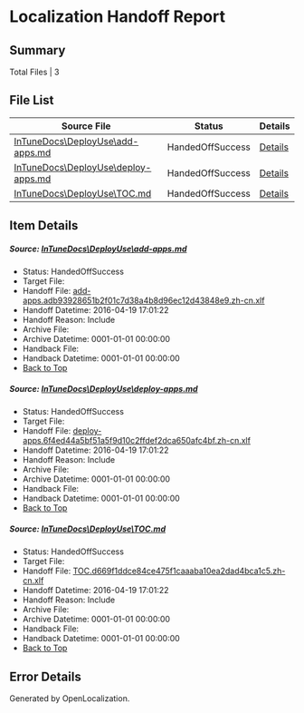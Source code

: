 # <a name='report-top'></a> Localization Handoff Report

## Summary
 Total Files | 3

## File List
 Source File | Status | Details 
 ----------- | ------ | ------- 
 [InTuneDocs\DeployUse\add-apps.md](https://github.com/Microsoft/IntuneDocs-pr/blob/29f81e497c5db777d7b81b2dd1723adcc55d4277/InTuneDocs/DeployUse/add-apps.md) | HandedOffSuccess | [Details](#e6579cd63480bfb21ccd55a4a8a9d24689721c8224)
 [InTuneDocs\DeployUse\deploy-apps.md](https://github.com/Microsoft/IntuneDocs-pr/blob/29f81e497c5db777d7b81b2dd1723adcc55d4277/InTuneDocs/DeployUse/deploy-apps.md) | HandedOffSuccess | [Details](#3fa518a16be89ecb93047d13b45209a863aa081547)
 [InTuneDocs\DeployUse\TOC.md](https://github.com/Microsoft/IntuneDocs-pr/blob/29f81e497c5db777d7b81b2dd1723adcc55d4277/InTuneDocs/DeployUse/TOC.md) | HandedOffSuccess | [Details](#b72db5095d4fec7f0b50fb5298bb8a25e528fbd1290)

## Item Details
##### <a name='e6579cd63480bfb21ccd55a4a8a9d24689721c8224'></a> Source: [InTuneDocs\DeployUse\add-apps.md](https://github.com/Microsoft/IntuneDocs-pr/blob/29f81e497c5db777d7b81b2dd1723adcc55d4277/InTuneDocs/DeployUse/add-apps.md)
* Status: HandedOffSuccess
* Target File: 
* Handoff File: [add-apps.adb93928651b2f01c7d38a4b8d96ec12d43848e9.zh-cn.xlf](https://github.com/Microsoft/EM.handoff/blob/52d6550e5b767868b798453357fa38fe3747bddc/ol-handoff/Microsoft/IntuneDocs-pr.zh-cn/master/add-apps.adb93928651b2f01c7d38a4b8d96ec12d43848e9.zh-cn.xlf)
* Handoff Datetime: 2016-04-19 17:01:22
* Handoff Reason: Include
* Archive File: 
* Archive Datetime: 0001-01-01 00:00:00
* Handback File: 
* Handback Datetime: 0001-01-01 00:00:00
* [Back to Top](#report-top)

##### <a name='3fa518a16be89ecb93047d13b45209a863aa081547'></a> Source: [InTuneDocs\DeployUse\deploy-apps.md](https://github.com/Microsoft/IntuneDocs-pr/blob/29f81e497c5db777d7b81b2dd1723adcc55d4277/InTuneDocs/DeployUse/deploy-apps.md)
* Status: HandedOffSuccess
* Target File: 
* Handoff File: [deploy-apps.6f4ed44a5bf51a5f9d10c2ffdef2dca650afc4bf.zh-cn.xlf](https://github.com/Microsoft/EM.handoff/blob/52d6550e5b767868b798453357fa38fe3747bddc/ol-handoff/Microsoft/IntuneDocs-pr.zh-cn/master/deploy-apps.6f4ed44a5bf51a5f9d10c2ffdef2dca650afc4bf.zh-cn.xlf)
* Handoff Datetime: 2016-04-19 17:01:22
* Handoff Reason: Include
* Archive File: 
* Archive Datetime: 0001-01-01 00:00:00
* Handback File: 
* Handback Datetime: 0001-01-01 00:00:00
* [Back to Top](#report-top)

##### <a name='b72db5095d4fec7f0b50fb5298bb8a25e528fbd1290'></a> Source: [InTuneDocs\DeployUse\TOC.md](https://github.com/Microsoft/IntuneDocs-pr/blob/29f81e497c5db777d7b81b2dd1723adcc55d4277/InTuneDocs/DeployUse/TOC.md)
* Status: HandedOffSuccess
* Target File: 
* Handoff File: [TOC.d669f1ddce84ce475f1caaaba10ea2dad4bca1c5.zh-cn.xlf](https://github.com/Microsoft/EM.handoff/blob/52d6550e5b767868b798453357fa38fe3747bddc/ol-handoff/Microsoft/IntuneDocs-pr.zh-cn/master/TOC.d669f1ddce84ce475f1caaaba10ea2dad4bca1c5.zh-cn.xlf)
* Handoff Datetime: 2016-04-19 17:01:22
* Handoff Reason: Include
* Archive File: 
* Archive Datetime: 0001-01-01 00:00:00
* Handback File: 
* Handback Datetime: 0001-01-01 00:00:00
* [Back to Top](#report-top)


## Error Details

Generated by OpenLocalization.
